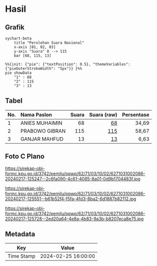 # Hasil

## Grafik

```mermaid
xychart-beta
    title "Perolehan Suara Nasional"
    x-axis [01, 02, 03]
    y-axis "Suara" 0 --> 115
    bar [68, 115, 13]
```

```mermaid
%%{init: {"pie": {"textPosition": 0.5}, "themeVariables": {"pieOuterStrokeWidth": "5px"}} }%%
pie showData
    "1" : 68
    "2" : 115
    "3" : 13
```

## Tabel

| No. | Nama Paslon    | Suara | Suara (raw) | Persentase |
|:--- |:-------------- | -----:| -----------:| ----------:|
| 1   | ANIES MUHAIMIN | 68    | [68][p-1]   | 34,69      |
| 2   | PRABOWO GIBRAN | 115   | [115][p-2]  | 58,67      |
| 3   | GANJAR MAHFUD  | 13    | [13][p-3]   | 6,63       |


[p-1]: https://github.com/gigit-pemilu/pemilu-2024/blob/main/pilpres/hitung-suara/sub/62-kalimantan-tengah/sub/71-kota-palangkaraya/sub/03-jekan-raya/sub/1002-menteng/sub/086-tps/sub/paslon-1.txt
[p-2]: https://github.com/gigit-pemilu/pemilu-2024/blob/main/pilpres/hitung-suara/sub/62-kalimantan-tengah/sub/71-kota-palangkaraya/sub/03-jekan-raya/sub/1002-menteng/sub/086-tps/sub/paslon-2.txt
[p-3]: https://github.com/gigit-pemilu/pemilu-2024/blob/main/pilpres/hitung-suara/sub/62-kalimantan-tengah/sub/71-kota-palangkaraya/sub/03-jekan-raya/sub/1002-menteng/sub/086-tps/sub/paslon-3.txt

## Foto C Plano

https://sirekap-obj-formc.kpu.go.id/3742/pemilu/ppwp/62/71/03/10/02/6271031002086-20240217-125247--2c6fa090-4c61-4085-8a01-0d9b1704483f.jpg

https://sirekap-obj-formc.kpu.go.id/3742/pemilu/ppwp/62/71/03/10/02/6271031002086-20240217-125551--b61b52f4-f5fa-4fd3-8ba2-6d1887b82112.jpg

https://sirekap-obj-formc.kpu.go.id/3742/pemilu/ppwp/62/71/03/10/02/6271031002086-20240217-125728--2ed20a64-4e8a-4b83-9a3b-b8207eca8e75.jpg


## Metadata

| Key        | Value               |
| ---------- | ------------------- |
| Time Stamp | 2024-02-25 16:00:00 |



